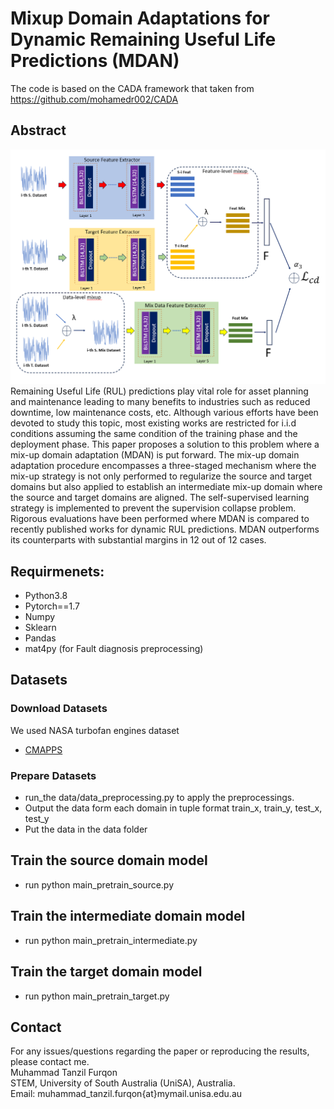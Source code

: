 # Mixup Domain Adaptations for Dynamic Remaining Useful Life Predictions (MDAN) 

The code is based on the CADA framework that taken from https://github.com/mohamedr002/CADA

## Abstract
<img src="Intermediate_training.png" width="1000">
Remaining Useful Life (RUL) predictions play vital role for asset planning and maintenance leading to many benefits to industries such as reduced downtime, low maintenance costs, etc. Although various efforts have been devoted to study this topic, most existing works are restricted for i.i.d conditions assuming the same condition of the training phase and the deployment phase. This paper proposes a solution to this problem where a mix-up domain adaptation (MDAN) is put forward. The mix-up domain adaptation procedure encompasses a three-staged mechanism where the mix-up strategy is not only performed to regularize the source and target domains but also applied to establish an intermediate mix-up domain where the source and target domains are aligned. The self-supervised learning strategy is implemented to prevent the supervision collapse problem. Rigorous evaluations have been performed where MDAN is compared to recently published works for dynamic RUL predictions. MDAN outperforms its counterparts with substantial margins in 12 out of 12 cases.

## Requirmenets:
- Python3.8
- Pytorch==1.7
- Numpy
- Sklearn
- Pandas
- mat4py (for Fault diagnosis preprocessing)

## Datasets
### Download Datasets
We used NASA turbofan engines dataset
- [CMAPPS](https://catalog.data.gov/dataset/c-mapss-aircraft-engine-simulator-data)

### Prepare Datasets
- run_the data/data_preprocessing.py to apply the preprocessings.
- Output the data form each domain in tuple format train_x, train_y, test_x, test_y
- Put the data in the data folder

## Train the source domain model
- run python main_pretrain_source.py   

## Train the intermediate domain model
- run python main_pretrain_intermediate.py

## Train the target domain model
- run python main_pretrain_target.py




## Contact
For any issues/questions regarding the paper or reproducing the results, please contact me.   
Muhammad Tanzil Furqon    
STEM, University of South Australia (UniSA), Australia.   
Email: muhammad_tanzil.furqon{at}mymail.unisa.edu.au   
